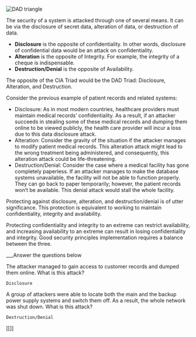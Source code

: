![DAD triangle](https://tryhackme-images.s3.amazonaws.com/user-uploads/5f04259cf9bf5b57aed2c476/room-content/1742c9b384adb60b896481b2416d2f8a.png)

The security of a system is attacked through one of several means. It can be via the disclosure of secret data, alteration of data, or destruction of data.

- **Disclosure** is the opposite of confidentiality. In other words, disclosure of confidential data would be an attack on confidentiality.
- **Alteration** is the opposite of Integrity. For example, the integrity of a cheque is indispensable.
- **Destruction/Denial** is the opposite of Availability.

The opposite of the CIA Triad would be the DAD Triad: Disclosure, Alteration, and Destruction.

Consider the previous example of patient records and related systems:

- Disclosure: As in most modern countries, healthcare providers must maintain medical records’ confidentiality. As a result, if an attacker succeeds in stealing some of these medical records and dumping them online to be viewed publicly, the health care provider will incur a loss due to this data disclosure attack.
- Alteration: Consider the gravity of the situation if the attacker manages to modify patient medical records. This alteration attack might lead to the wrong treatment being administered, and consequently, this alteration attack could be life-threatening.
- Destruction/Denial: Consider the case where a medical facility has gone completely paperless. If an attacker manages to make the database systems unavailable, the facility will not be able to function properly. They can go back to paper temporarily; however, the patient records won’t be available. This denial attack would stall the whole facility.

Protecting against disclosure, alteration, and destruction/denial is of utter significance. This protection is equivalent to working to maintain confidentiality, integrity and availability.  
  
Protecting confidentiality and integrity to an extreme can restrict availability, and increasing availability to an extreme can result in losing confidentiality and integrity. Good security principles implementation requires a balance between the three.


___Answer the questions below

The attacker managed to gain access to customer records and dumped them online. What is this attack?
	
	Disclosure

A group of attackers were able to locate both the main and the backup power supply systems and switch them off. As a result, the whole network was shut down. What is this attack?
	
	Destruction/Denial

[[]]